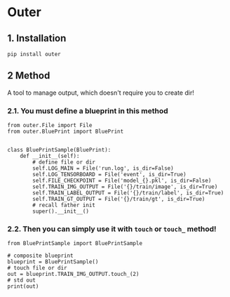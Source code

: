 # Outer

## 1. Installation

```
pip install outer
```

## 2 Method

A tool to manage output, which doesn't require you to create dir!


### 2.1. You must define a blueprint in this method
```
from outer.File import File
from outer.BluePrint import BluePrint


class BluePrintSample(BluePrint):
    def __init__(self):
        # define file or dir
        self.LOG_MAIN = File('run.log', is_dir=False)
        self.LOG_TENSORBOARD = File('event', is_dir=True)
        self.FILE_CHECKPOINT = File('model_{}.pkl', is_dir=False)
        self.TRAIN_IMG_OUTPUT = File('{}/train/image', is_dir=True)
        self.TRAIN_LABEL_OUTPUT = File('{}/train/label', is_dir=True)
        self.TRAIN_GT_OUTPUT = File('{}/train/gt', is_dir=True)
        # recall father init
        super().__init__()
```


### 2.2. Then you can simply use it with `touch` or `touch_` method!
```
from BluePrintSample import BluePrintSample

# composite blueprint
blueprint = BluePrintSample()
# touch file or dir
out = blueprint.TRAIN_IMG_OUTPUT.touch_(2)
# std out
print(out)
```